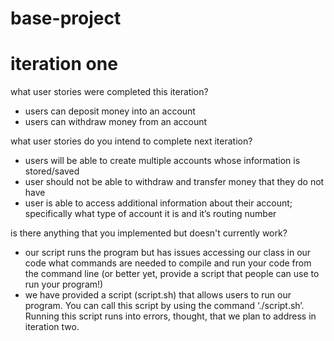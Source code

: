 # base-project

# iteration one

what user stories were completed this iteration?
- users can deposit money into an account 
- users can withdraw money from an account

what user stories do you intend to complete next iteration?
- users will be able to create multiple accounts whose information is stored/saved
- user should not be able to withdraw and transfer money that they do not have
- user is able to access additional information about their account; specifically what type of account it is and it’s routing number 

is there anything that you implemented but doesn't currently work?
- our script runs the program but has issues accessing our class in our code
what commands are needed to compile and run your code from the command line (or better yet, provide a script that people can use to run your program!)
- we have provided a script (script.sh) that allows users to run our program. You can call this script by using the command ‘./script.sh’. Running this script runs into errors, thought, that we plan to address in iteration two.

